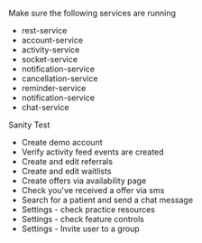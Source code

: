 Make sure the following services are running
- rest-service
- account-service
- activity-service
- socket-service
- notification-service
- cancellation-service
- reminder-service
- notification-service
- chat-service

Sanity Test
- Create demo account
- Verify activity feed  events are created
- Create and edit referrals
- Create and edit waitlists
- Create offers via availability page
- Check you've received a offer via sms
- Search for a patient and send a chat message
- Settings - check practice resources
- Settings - check feature controls 
- Settings - Invite user to a group 